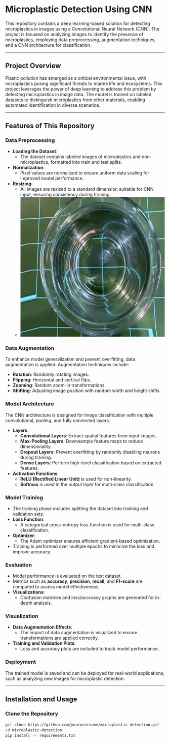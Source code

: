 # Microplastic Detection Using CNN

This repository contains a deep learning-based solution for detecting microplastics in images using a Convolutional Neural Network (CNN). The project is focused on analyzing images to identify the presence of microplastics, employing data preprocessing, augmentation techniques, and a CNN architecture for classification.

---

## Project Overview

Plastic pollution has emerged as a critical environmental issue, with microplastics posing significant threats to marine life and ecosystems. This project leverages the power of deep learning to address this problem by detecting microplastics in image data. The model is trained on labeled datasets to distinguish microplastics from other materials, enabling automated identification in diverse scenarios.

---

## Features of This Repository

### Data Preprocessing

- **Loading the Dataset**:
  - The dataset contains labeled images of microplastics and non-microplastics, formatted into train and test splits.
- **Normalization**:
  - Pixel values are normalized to ensure uniform data scaling for improved model performance.
- **Resizing**:
  - All images are resized to a standard dimension suitable for CNN input, ensuring consistency during training.
  - ![Sample Image](images/clean.jpg)


### Data Augmentation

To enhance model generalization and prevent overfitting, data augmentation is applied. Augmentation techniques include:

- **Rotation**: Randomly rotating images.
- **Flipping**: Horizontal and vertical flips.
- **Zooming**: Random zoom-in transformations.
- **Shifting**: Adjusting image position with random width and height shifts.

### Model Architecture

The CNN architecture is designed for image classification with multiple convolutional, pooling, and fully connected layers.

- **Layers**:
  - **Convolutional Layers**: Extract spatial features from input images.
  - **Max-Pooling Layers**: Downsample feature maps to reduce dimensionality.
  - **Dropout Layers**: Prevent overfitting by randomly disabling neurons during training.
  - **Dense Layers**: Perform high-level classification based on extracted features.
- **Activation Functions**:
  - **ReLU (Rectified Linear Unit)** is used for non-linearity.
  - **Softmax** is used in the output layer for multi-class classification.

### Model Training

- The training phase includes splitting the dataset into training and validation sets.
- **Loss Function**:
  - A categorical cross-entropy loss function is used for multi-class classification.
- **Optimizer**:
  - The Adam optimizer ensures efficient gradient-based optimization.
- Training is performed over multiple epochs to minimize the loss and improve accuracy.

### Evaluation

- Model performance is evaluated on the test dataset.
- Metrics such as **accuracy**, **precision**, **recall**, and **F1-score** are computed to assess model effectiveness.
- **Visualizations**:
  - Confusion matrices and loss/accuracy graphs are generated for in-depth analysis.

### Visualization

- **Data Augmentation Effects**:
  - The impact of data augmentation is visualized to ensure transformations are applied correctly.
- **Training and Validation Plots**:
  - Loss and accuracy plots are included to track model performance.

### Deployment

The trained model is saved and can be deployed for real-world applications, such as analyzing new images for microplastic detection.

---

## Installation and Usage

### Clone the Repository

```bash
git clone https://github.com/yourusername/microplastic-detection.git
cd microplastic-detection
pip install -r requirements.txt
